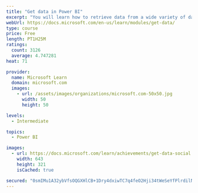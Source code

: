 ```yaml
---
title: "Get data in Power BI"
excerpt: "You will learn how to retrieve data from a wide variety of data sources, including Microsoft Excel, relational databases, and NoSQL data stores. You will also learn how to improve performance while retrieving data."
webUrl: https://docs.microsoft.com/en-us/learn/modules/get-data/
type: course
price: Free
length: PT1H25M
ratings:
  count: 3126
  average: 4.747281
heat: 71

provider:
  name: Microsoft Learn
  domain: microsoft.com
  images:
    - url: /assets/images/organizations/microsoft.com-50x50.jpg
      width: 50
      height: 50

levels:
  - Intermediate

topics:
  - Power BI

images:
  - url: https://docs.microsoft.com/learn/achievements/get-data-social.png
    width: 643
    height: 321
    isCached: true

secured: "0smIMu1A32ybVfsOQGXHlCB+1Dry4dxiwTC7q4feO2Hji34tWeSeYfPlrdilNukFqndjRjM71CwA9g8Z2T/9gcY8V+OnzqscNP6+Q9r2oENqk/2xNacUBn6BP+p/gWXJoNlQ/LDApf89H2VYSeenMnR/utv1A/huzgxQuTsuQECyHeY+oytE/iM9dEFo3GdQZp3qmd7G0jVDavvw5z0tXSMe2IAjxko7iQE2R9rhMp5FGG08co71WyAPyOtUJBOrcIuLLFW+fjUXAVUVvsLgh3RMjqk3Hkt7bXycmW0CSLhyJeO2XGSn1gI9HLX5Zi8cVw4uj4HLa/ZHDwl//VmxW8fFJnODJsryFxyScc0z7x9oLUPMEuU1AmkhDjMPmsDoc4Ayvq9dTjm2duorDaJXbyBFJ3myq911OkSd9R15XeM=;W1oGbrGWgwft985jtrDGuA=="
---
```


